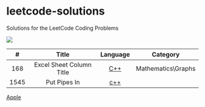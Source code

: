 # leetcode-solutions
Solutions for the LeetCode Coding Problems


<img src="https://miro.medium.com/max/828/1*SaeiqEJxjJ1-2XNXgEtiLw.png"/>

|   #   |  Title     |  Language     |  Category    |
| :----: | :---------------------: | :-----------: |:-----------:  |
|  168 | Excel Sheet Column Title   |  [C++](https://github.com/fatihcinar1/leetcode-solutions/blob/master/Solutions/168.%20Excel%20Sheet%20Column%20Title/second.c)  | Mathematics\Graphs|
| 1545| Put Pipes In |  [c++](http:apple.com)| | |


 [Apple](http:apple.com)

